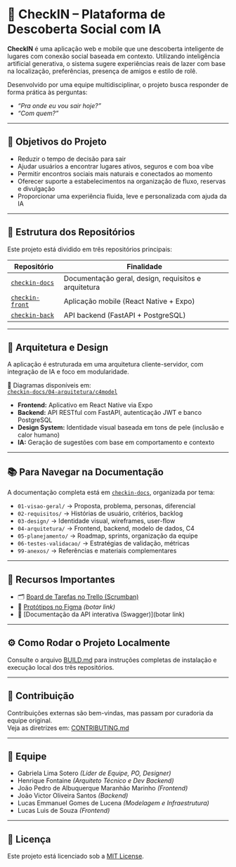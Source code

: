 # 📍 CheckIN – Plataforma de Descoberta Social com IA

**CheckIN** é uma aplicação web e mobile que une descoberta inteligente de lugares com conexão social baseada em contexto. Utilizando inteligência artificial generativa, o sistema sugere experiências reais de lazer com base na localização, preferências, presença de amigos e estilo de rolê.

Desenvolvido por uma equipe multidisciplinar, o projeto busca responder de forma prática às perguntas:
- _“Pra onde eu vou sair hoje?”_
- _“Com quem?”_

---

## 🎯 Objetivos do Projeto

- Reduzir o tempo de decisão para sair
- Ajudar usuários a encontrar lugares ativos, seguros e com boa vibe
- Permitir encontros sociais mais naturais e conectados ao momento
- Oferecer suporte a estabelecimentos na organização de fluxo, reservas e divulgação
- Proporcionar uma experiência fluida, leve e personalizada com ajuda da IA

---

## 🧱 Estrutura dos Repositórios

Este projeto está dividido em três repositórios principais:

| Repositório        | Finalidade                                           |
|--------------------|------------------------------------------------------|
| [`checkin-docs`](https://github.com/gabrielalimasotero/checkin-docs)     | Documentação geral, design, requisitos e arquitetura |
| [`checkin-front`](https://github.com/CHMFC/checkin-front)                | Aplicação mobile (React Native + Expo)               |
| [`checkin-back`](https://github.com/CHMFC/checkin-back)                  | API backend (FastAPI + PostgreSQL)                   |

---

## 🧩 Arquitetura e Design

A aplicação é estruturada em uma arquitetura cliente-servidor, com integração de IA e foco em modularidade.

📌 Diagramas disponíveis em:  
[`checkin-docs/04-arquitetura/c4model`](https://github.com/gabrielalimasotero/checkin-docs/tree/main/04-arquitetura/c4model)

- **Frontend:** Aplicativo em React Native via Expo
- **Backend:** API RESTful com FastAPI, autenticação JWT e banco PostgreSQL
- **Design System:** Identidade visual baseada em tons de pele (inclusão e calor humano)
- **IA:** Geração de sugestões com base em comportamento e contexto

---

## 📚 Para Navegar na Documentação

A documentação completa está em [`checkin-docs`](https://github.com/gabrielalimasotero/checkin-docs), organizada por tema:

- `01-visao-geral/` → Proposta, problema, personas, diferencial  
- `02-requisitos/` → Histórias de usuário, critérios, backlog  
- `03-design/` → Identidade visual, wireframes, user-flow  
- `04-arquitetura/` → Frontend, backend, modelo de dados, C4  
- `05-planejamento/` → Roadmap, sprints, organização da equipe  
- `06-testes-validacao/` → Estratégias de validação, métricas  
- `99-anexos/` → Referências e materiais complementares


---

## 🔗 Recursos Importantes

- 🗂️ [Board de Tarefas no Trello (Scrumban)](https://trello.com/b/97MLpiuS/checkin-scrumban)
- 🎨 [Protótipos no Figma](#) *(botar link)*
- 📎 [Documentação da API interativa (Swagger)](botar link)

---

## ⚙️ Como Rodar o Projeto Localmente

Consulte o arquivo [BUILD.md](./BUILD.md) para instruções completas de instalação e execução local dos três repositórios.

---

## 🤝 Contribuição

Contribuições externas são bem-vindas, mas passam por curadoria da equipe original.  
Veja as diretrizes em: [CONTRIBUTING.md](./CONTRIBUTING.md)

---

## 👥 Equipe

- Gabriela Lima Sotero *(Líder de Equipe, PO, Designer)*
- Henrique Fontaine *(Arquiteto Técnico e Dev Backend)*
- João Pedro de Albuquerque Maranhão Marinho *(Frontend)*
- João Victor Oliveira Santos *(Backend)*
- Lucas Emmanuel Gomes de Lucena *(Modelagem e Infraestrutura)*
- Lucas Luis de Souza *(Frontend)*

---

## 📄 Licença

Este projeto está licenciado sob a [MIT License](./LICENSE).
